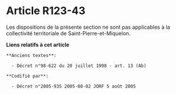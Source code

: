 # Article R123-43

Les dispositions de la présente section ne sont pas applicables à la collectivité territoriale de Saint-Pierre-et-Miquelon.

**Liens relatifs à cet article**

	**Anciens textes**:

	  - Décret n°98-622 du 20 juillet 1998 - art. 13 (Ab)

	**Codifié par**:

	  - Décret n°2005-935 2005-08-02 JORF 5 août 2005
